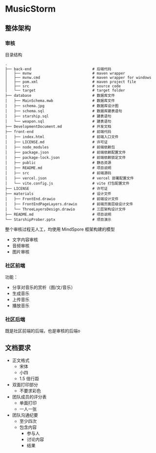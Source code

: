 # MusicStorm

## 整体架构

### 

### 审核

目录结构

```
.
├── back-end                            # 后端代码
│   ├── mvnw                            # maven wrapper
│   ├── mvnw.cmd                        # maven wrapper for windows
│   ├── pom.xml                         # maven project file
│   ├── src                             # source code
│   └── target                          # target folder
├── database                            # 数据库文件
│   ├── MainSchema.mwb                  # 数据库文件
│   ├── schema.jpg                      # 数据库设计图
│   ├── schema.sql                      # 数据库建表语句
│   ├── starship.sql                    # 建表语句
│   └── weapon.sql                      # 建表语句
├── DevelopmentDocument.md              # 开发文档
├── front-end                           # 前端代码
│   ├── index.html                      # 前端入口文件
│   ├── LICENSE.md                      # 许可证
│   ├── node_modules                    # 前端依赖包
│   ├── package.json                    # 前端依赖配置文件
│   ├── package-lock.json               # 前端依赖锁定文件
│   ├── public                          # 静态资源
│   ├── README.md                       # 项目说明
│   ├── src                             # 前端源码
│   ├── vercel.json                     # vercel 部署配置文件
│   └── vite.config.js                  # vite 打包配置文件
├── LICENSE                             # 许可证
├── materials                           # 设计文件
│   ├── FrontEnd.drawio                 # 前端设计文件
│   ├── FrontEndPageLayers.drawio       # 前端页面层级设计文件
│   └── ThreeLayersDesign.drawio        # 三层架构设计文件
├── README.md                           # 项目说明
└── StarshipProber.pptx                 # 项目演示
```

整个审核过程无人工，均使用 MindSpore 框架构建的模型

- 文字内容审核
- 音频审核
- 图片审核

### 社区前端

功能：
- 分享对音乐的赏析（图/文/音乐）
- 生成音乐
- 上传音乐
- 播放音乐

### 社区后端

既是社区前端的后端，也是审核的后端o

## 文档要求

- 正文格式
    - 宋体
    - 小四
    - 1.5 倍行距
- 双面打印部分
    - 不要求彩色
- 团队成员的评分表
    - 单面打印
    - 一人一张
- 团队沟通纪要
    - 至少四次
    - 包含内容
        - 参与人
        - 讨论内容
        - 结果
